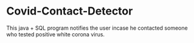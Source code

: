 # Covid-Contact-Detector
This java + SQL program notifies the user incase he contacted someone who tested positive white corona virus.
